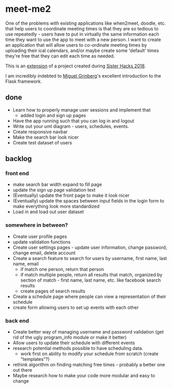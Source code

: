 # meet-me2

One of the problems with existing applications like when2meet, doodle, etc. that help users to coordinate meeting times is that they are so tedious to use repeatedly - users have to put in virtually the same information each time they want to use the app to meet with a new person. I want to create an application that will allow users to co-ordinate meeting times by uploading their ical calendars, and/or maybe create some 'default' times they're free that they can edit each time as needed.

This is an [extension](https://github.com/angelinahli/meet-me) of a project created during [Sister Hacks 2018](http://sisterhacks.co/).

I am incredibly indebted to [Miguel Grinberg](https://blog.miguelgrinberg.com/post/the-flask-mega-tutorial-part-i-hello-world)'s excellent introduction to the Flask framework.

## done
* Learn how to properly manage user sessions and implement that
    * added login and sign up pages
* Have the app running such that you can log in and logout
* Write out your uml diagram - users, schedules, events.
* Create responsive navbar
* Make the search bar look nicer
* Create test dataset of users

## backlog

### front end
* make search bar width expand to fill page
* update the sign up page validation text
* (Eventually) update the front page to make it look nicer
* (Eventually) update the spaces between input fields in the login form to make everything look more standardized
* Load in and load out user dataset

### somewhere in between?
* Create user profile pages
* update validation functions
* Create user settings pages - update user information, change password, change email, delete account
* Create a search feature to search for users by username, first name, last name, email
    * if match one person, return that person
    * if match multiple people, return all results that match, organized by section of match - first name, last name, etc. like facebook search results
    * create pages of search results
* Create a schedule page where people can view a representation of their schedule
* create form allowing users to set up events with each other

### back end
* Create better way of managing username and password validation (get rid of the ugly program_info module or make it better)
* Allow users to update their schedule with different events
* research potential methods possible to have scheduling data.
    * work first on ability to modify your schedule from scratch (create "templates"?)
* rethink algorithm on finding matching free times - probably a better one out there
* Maybe research how to make your code more modular and easy to change